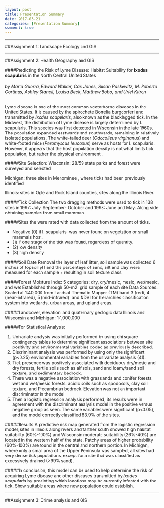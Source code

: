 ```yaml
---
layout: post
title: Presentation Summary
date: 2017-03-21
categories: [Presentation Summary]
comment: true
---
```


****

##Assignment 1: Landscape Ecology and GIS

***

##Assignment 2: Health Geography and GIS 

####Predicting the Risk of Lyme Disease: Habitat Suitability for **Ixodes scapularis** in the North Central United States 

###### by Marta Guerra,  Edward Walker, Carl Jones, Susan Paskewitz, M. Roberto Cortinas, Ashley Stancil, Louisa Beck, Matthew Bobo, and Uriel Kitron


Lyme disease is one of the most common vectorborne diseases in the United States. It is caused by the spirochete Borrelia burgdorferi and transmitted by *Ixodes scapularis*, also known as the blacklegged tick. In the Midwest, the distribution of Lyme disease is largely determined by I. scapularis. This species was first detected in Wisconsin in the late 1960s. The population expanded eastwards and southwards, remaining in relatively isolated populations. The white-tailed deer (*Odocoileus virginanus*) and white-footed mice (*Peromyscus leucopus*) serve as hosts for I. scapularis. However, it appears that the host population density is not what limits tick population, but rather the physical environment .

#####Site Selection:
Wisconsin: 28/59 state parks and forest were surveyed and selected

Michigan: three sites in Menominee , where ticks had been previously identified 

Illinois: sites in Ogle and Rock Island counties, sites along the Illinois River. 

#####Tick Collection 
The two dragging methods were used to tick in 138 sites in 1997: July, September- October and 1998: June and May. Along side obtaining samples from small mammals 

#####Sites the  were rated with data collected from the amount of ticks. 
* Negative (0) if I. scapularis  was never found on vegetation or small mammals host. 
* (1) if one stage of the tick was found, regardless of quantity. 
* (2) low density
* (3) high density 

#####Soil Date
Removal the layer of leaf litter, soil sample was collected
6 inches of topsoil
pH and the percentage of sand, silt and clay were measured for each sample = resulting in soil texture class

#####Forest Moisture Index
5 categories: dry, dry/mesic, mesic, wet/mesic, and wet 
Established through 50-m2  grid sample of each site 
Data Sources: 
Scaled at 1:40,000 from Landsat Thematic Mapper (TM) band 3 (red), 4 (near-infrared), 5 (mid-infrared)  and NDVI for hierarchies classification system into wetlands, urban areas, and upland areas. 

#####Landcover, elevation, and quaternary geologic data Illinois and Wisconsin and Michigan: 1:1,000,000 

#####For Statistical Analysis: 
1.	Univariate analysis was initially performed by using chi square contingency tables to determine significant associations between site positivity and environmental variables coded as previously described. 
2.	Discriminant analysis was performed by using only the significant (p<0.25) environmental variables from the univariate analysis (41). 
3.	Tick presence was positively associated with deciduous dry/mesic and dry forests, fertile soils such as alfisols, sand and loamy/sand soil texture, and sedimentary bedrock. 
4.	There was a negative association with grasslands and conifer forests wet and wet/mesic forests. acidic soils such as spodosols, clay soil texture, and Precambrian bedrock. Elevation was not an important discriminator in the model
5.	Then a logistic regression analysis performed, its results were in agreement with the discriminant analysis model in the positive versus negative group as seen. The same variables were significant (p<0.05), and the model correctly classified 83.9% of the sites. 

#####Results
A predictive risk map generated from the logistic regression model, sites in Illinois along rivers and farther south showed high habitat suitability (60%-100%) and Wisconsin moderate suitability (26%-40%) are located in the western half of the state. Patchy areas of higher probability (60%-100%) are found in the central and northern portion. In Michigan, where only a small area of the Upper Peninsula was sampled, all sites had very dense tick populations, except for a site that was classified as excessively drained (>99% sand). 

#####In conclusion,
 this model can be used to help determine the risk of acquiring Lyme disease and other diseases transmitted by *Ixodes scapularis* by predicting which locations may be currently infested with the tick. Show suitable areas where new population could establish.

***

##Assignment 3: Crime analysis and GIS 